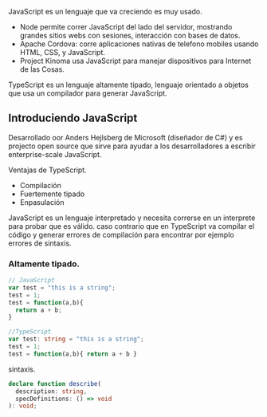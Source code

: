 
JavaScript es un lenguaje que va creciendo es muy usado.
* Node permite correr JavaScript del lado del servidor, mostrando grandes sitios webs con sesiones, interacción con bases de datos.
* Apache Cordova: corre aplicaciones nativas de telefono mobiles usando HTML, CSS, y JavaScript.
* Project Kinoma usa JavaScript para manejar dispositivos para Internet de las Cosas.

TypeScript es un lenguaje altamente tipado, lenguaje orientado a objetos que usa un compilador para generar JavaScript.

## Introduciendo JavaScript
Desarrollado oor Anders Hejlsberg de Microsoft (diseñador de C#) y es projecto open source que sirve para ayudar a los desarrolladores a escribir enterprise-scale JavaScript.

Ventajas de TypeScript.
* Compilación
* Fuertemente tipado
* Enpasulación

JavaScript es un lenguaje interpretado y necesita correrse en un interprete para probar que es válido. caso contrario que en TypeScript 
va compilar el código y generar errores de compilación para encontrar por ejemplo errores de sintaxis.

### Altamente tipado.
```javascript
// JavaScript
var test = "this is a string";
test = 1;
test = function(a,b){
  return a + b;
}
```

```typescript
//TypeScript
var test: string = "this is a string";
test = 1;
test = function(a,b){ return a + b }
```



sintaxis.
```typescript
declare function describe(
  description: string,
  specDefinitions: () => void
): void;
```


